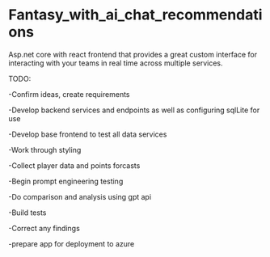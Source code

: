 # Fantasy_with_ai_chat_recommendations
Asp.net core with react frontend that provides a great custom interface for interacting with your teams in real time across multiple services.


TODO:

-Confirm ideas, create requirements

-Develop backend services and endpoints as well as configuring sqlLite for use

-Develop base frontend to test all data services

-Work through styling 

-Collect player data and points forcasts

-Begin prompt engineering testing

-Do comparison and analysis using gpt api


-Build tests

-Correct any findings

-prepare app for deployment to azure


